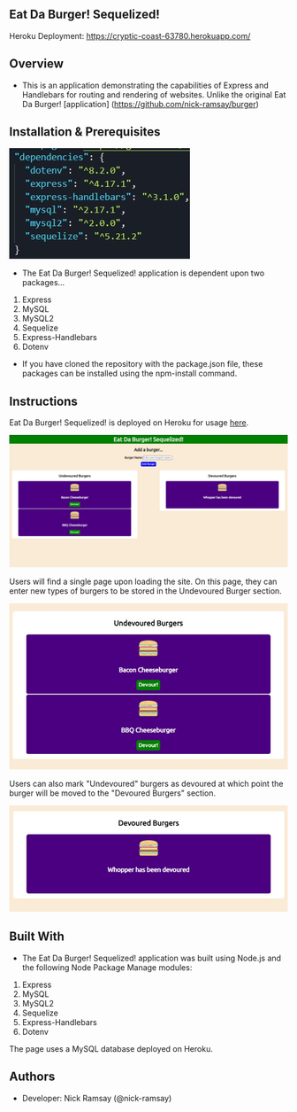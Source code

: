 ## Eat Da Burger! Sequelized!

Heroku Deployment: https://cryptic-coast-63780.herokuapp.com/

## Overview
- This is an application demonstrating the capabilities of Express and Handlebars for routing and rendering of websites. Unlike the original Eat Da Burger! [application] (https://github.com/nick-ramsay/burger)

## Installation & Prerequisites

![Burger Dependent Packages](https://github.com/nick-ramsay/readme-images/blob/master/sequelizedBurger/dependent-packages.jpg?raw=true)

- The Eat Da Burger! Sequelized! application is dependent upon two packages...
 1. Express
 2. MySQL
 3. MySQL2
 4. Sequelize
 5. Express-Handlebars
 6. Dotenv
- If you have cloned the repository with the package.json file, these packages can be installed using the npm-install command.

## Instructions

Eat Da Burger! Sequelized! is deployed on Heroku for usage [here](https://cryptic-coast-63780.herokuapp.com/).

![Burger Homepage](https://github.com/nick-ramsay/readme-images/blob/master/sequelizedBurger/sequelizedBurger-home.jpg?raw=true)

Users will find a single page upon loading the site. On this page, they can enter new types of burgers to be stored in the Undevoured Burger section. 

![Burger Undevoured](https://github.com/nick-ramsay/readme-images/blob/master/sequelizedBurger/sequelizedBurger-undevoured.jpg?raw=true)

Users can also mark "Undevoured" burgers as devoured at which point the burger will be moved to the "Devoured Burgers" section.

![Burger Devoured](https://github.com/nick-ramsay/readme-images/blob/master/sequelizedBurger/sequelizedBurger-devoured.jpg?raw=true)


## Built With
- The Eat Da Burger! Sequelized! application was built using Node.js and the following Node Package Manage modules:

 1. Express
 2. MySQL
 3. MySQL2
 4. Sequelize
 5. Express-Handlebars
 6. Dotenv

 The page uses a MySQL database deployed on Heroku.

## Authors 
- Developer: Nick Ramsay (@nick-ramsay)
